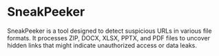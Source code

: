 # SneakPeeker
SneakPeeker is a tool designed to detect suspicious URLs in various file formats. It processes ZIP, DOCX, XLSX, PPTX, and PDF files to uncover hidden links that might indicate unauthorized access or data leaks.
